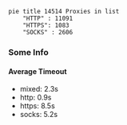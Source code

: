 
```mermaid
pie title 14514 Proxies in list
    "HTTP" : 11091
    "HTTPS": 1083
    "SOCKS" : 2606
```

### Some Info
#### Average Timeout

- mixed: 2.3s
- http: 0.9s
- https: 8.5s
- socks: 5.2s